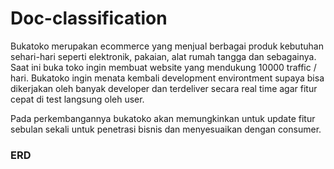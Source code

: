 # Doc-classification

Bukatoko merupakan ecommerce yang menjual berbagai produk kebutuhan sehari-hari seperti elektronik, pakaian, alat rumah tangga dan sebagainya. Saat ini buka toko ingin membuat website yang mendukung 10000 traffic / hari. Bukatoko ingin menata kembali development environtment supaya bisa dikerjakan oleh banyak developer dan terdeliver secara real time agar fitur cepat di test langsung oleh user.

Pada perkembangannya bukatoko akan memungkinkan untuk update fitur sebulan sekali untuk penetrasi bisnis dan menyesuaikan dengan consumer.

<h3>ERD</h3>
